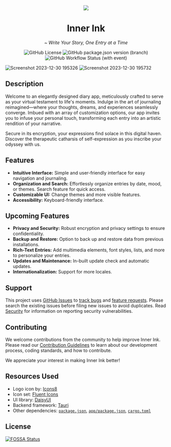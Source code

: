 <div align='center'>
  <img src='./app/backend/icons/128x128.png' align='middle' />

# Inner Ink

  <p><i>~ Write Your Story, One Entry at a Time</i></p>

  <img alt="GitHub License" src="https://img.shields.io/github/license/knownasnaffy/inner-ink?style=for-the-badge">
  <img alt="GitHub package.json version (branch)" src="https://img.shields.io/github/package-json/v/knownasnaffy/inner-ink/main?style=for-the-badge&label=version">
  <img alt="GitHub Workflow Status (with event)" src="https://img.shields.io/github/actions/workflow/status/knownasnaffy/inner-ink/ci.yml?style=for-the-badge&label=CI">
</div>

![Screenshot 2023-12-30 195326](https://github.com/knownasnaffy/inner-ink/assets/64461700/ea6c548d-766c-4113-9c7d-1960cc01f9f2)
![Screenshot 2023-12-30 195732](https://github.com/knownasnaffy/inner-ink/assets/64461700/34411354-5304-4b12-b255-de9397ac1420)

## Description

Welcome to an elegantly designed diary app, meticulously crafted to serve as your virtual testament to life's moments. Indulge in the art of journaling reimagined—where your thoughts, dreams, and experiences seamlessly converge. Imbued with an array of customization options, our app invites you to infuse your personal touch, transforming each entry into an artistic rendition of your narrative.

Secure in its encryption, your expressions find solace in this digital haven. Discover the therapeutic catharsis of self-expression as you inscribe your odyssey with us.

## Features

-   **Intuitive Interface:** Simple and user-friendly interface for easy navigation and journaling.
-   **Organization and Search:** Effortlessly organize entries by date, mood, or themes. Search feature for quick access.
-   **Customizable UI:** Change themes and more visible features.
-   **Accessibility:** Keyboard-friendly interface.

## Upcoming Features

-   **Privacy and Security:** Robust encryption and privacy settings to ensure confidentiality.
-   **Backup and Restore:** Option to back up and restore data from previous installations.
-   **Rich-Text Entries:** Add multimedia elements, font styles, lists, and more to personalize your entries.
-   **Updates and Maintenance:** In-built update check and automatic updates.
-   **Internationalization:** Support for more locales.

## Support

This project uses [GitHub Issues](https://github.com/knownasnaffy/inner-ink/issues) to [track bugs](CONTRIBUTING.md#reporting-bugs) and [feature requests](CONTRIBUTING.md#suggesting-enhancements). Please search the existing issues before filing new issues to avoid duplicates.
Read [Security](./SECURITY.md) for information on reporting security vulnerabilities.

## Contributing

We welcome contributions from the community to help improve Inner Ink. Please read our [Contribution Guidelines](CONTRIBUTING.md) to learn about our development process, coding standards, and how to contribute.

We appreciate your interest in making Inner Ink better!

## Resources Used

-   Logo icon by: [Icons8](https://icons8.com/)
-   Icon set: [Fluent Icons](https://fluenticons.co/)
-   UI library: [DaisyUI](https://daisyui.com/)
-   Backend framework: [Tauri](https://tauri.app/)
-   Other dependencies: [`package.json`](./package.json), [`app/package.json`](./app/package.json), [`cargo.toml`](./src/backend/Cargo.toml)

## License

[![FOSSA Status](https://app.fossa.com/api/projects/git%2Bgithub.com%2Fknownasnaffy%2Finner-ink.svg?type=large&issueType=license)](https://app.fossa.com/projects/git%2Bgithub.com%2Fknownasnaffy%2Finner-ink?ref=badge_large&issueType=license)
